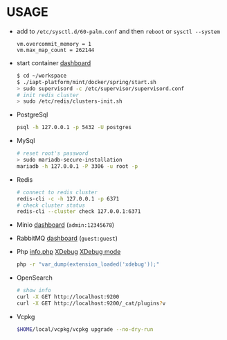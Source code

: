 # USAGE

- add to `/etc/sysctl.d/60-palm.conf` and then `reboot` or `sysctl --system`

  ```text
  vm.overcommit_memory = 1
  vm.max_map_count = 262144
  ```

- start container [dashboard](http://localhost:10001)

  ```bash
  $ cd ~/workspace
  $ ./iapt-platform/mint/docker/spring/start.sh
  > sudo supervisord -c /etc/supervisor/supervisord.conf
  # init redis cluster
  > sudo /etc/redis/clusters-init.sh
  ```

- PostgreSql

  ```bash
  psql -h 127.0.0.1 -p 5432 -U postgres
  ```

- MySql

  ```bash
  # reset root's password
  > sudo mariadb-secure-installation
  mariadb -h 127.0.0.1 -P 3306 -u root -p
  ```

- Redis

  ```bash
  # connect to redis cluster
  redis-cli -c -h 127.0.0.1 -p 6371
  # check cluster status
  redis-cli --cluster check 127.0.0.1:6371
  ```

- Minio [dashboard](http://localhost:9091) (`admin:12345678`)

- RabbitMQ [dashboard](http://localhost:15672) (`guest:guest`)

- Php [info.php](http://localhost:8080/info.php) [XDebug](https://wiki.archlinux.org/index.php/PHP#XDebug) [XDebug mode](https://xdebug.org/docs/install#mode)

  ```bash
  php -r "var_dump(extension_loaded('xdebug'));"
  ```

- OpenSearch

  ```bash
  # show info
  curl -X GET http://localhost:9200
  curl -X GET http://localhost:9200/_cat/plugins?v
  ```

- Vcpkg

  ```bash
  $HOME/local/vcpkg/vcpkg upgrade --no-dry-run
  ```
